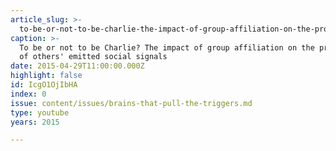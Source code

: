 ```yaml
---
article_slug: >-
  to-be-or-not-to-be-charlie-the-impact-of-group-affiliation-on-the-processing-of-others-emitted-social-signals
caption: >-
  To be or not to be Charlie? The impact of group affiliation on the processing
  of others' emitted social signals
date: 2015-04-29T11:00:00.000Z
highlight: false
id: IcgO1OjIbHA
index: 0
issue: content/issues/brains-that-pull-the-triggers.md
type: youtube
years: 2015

---
```


